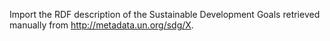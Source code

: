 Import the RDF description of the Sustainable Development Goals retrieved manually from http://metadata.un.org/sdg/X.
